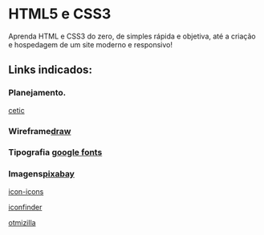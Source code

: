 # HTML5 e CSS3

Aprenda HTML e CSS3 do zero, de simples rápida  e objetiva, até  a criação e hospedagem de um site moderno e responsivo!
## Links indicados:
### Planejamento.
[cetic](https://www.cetic.br/)
### Wireframe[draw](http://mateusdacosta.art.br/)
### Tipografia [google fonts](https://fonts.google.com/)
### Imagens[pixabay](https://pixabay.com/pt/)

[icon-icons](https://icon-icons.com/pt/)

[iconfinder](https:www.iconfinder.com/)

[otmizilla](https://imagecompressor.com/tp/)


